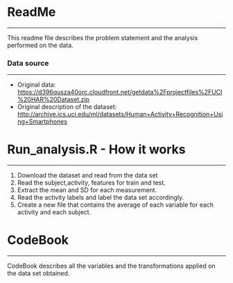# ReadMe
***
This readme file describes the problem statement and the analysis performed on the data.

### Data source
***
  - Original data: https://d396qusza40orc.cloudfront.net/getdata%2Fprojectfiles%2FUCI%20HAR%20Dataset.zip
  - Original description of the dataset: http://archive.ics.uci.edu/ml/datasets/Human+Activity+Recognition+Using+Smartphones
 
# Run_analysis.R - How it works
***
1.  Download the dataset and read from the data set
2.  Read the subject,activity, features for train and test.
3.  Extract the mean and SD for each measurement.
4.  Read the activity labels and label the data set accordingly.
5.  Create a new file that contains the average of each variable for each activity and each subject.

# CodeBook
***
CodeBook describes all the variables and the transformations applied on the data set obtained.